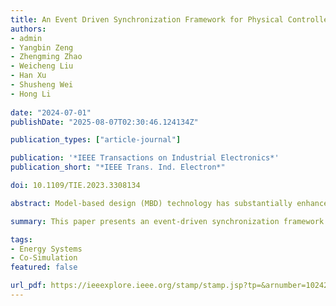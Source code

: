 ```yaml
---
title: An Event Driven Synchronization Framework for Physical Controller Co-Simulation of Megawatt-Level Power Electronic Systems
authors:
- admin
- Yangbin Zeng
- Zhengming Zhao
- Weicheng Liu
- Han Xu
- Shusheng Wei
- Hong Li
  
date: "2024-07-01"
publishDate: "2025-08-07T02:30:46.124134Z"

publication_types: ["article-journal"]

publication: '*IEEE Transactions on Industrial Electronics*'
publication_short: "*IEEE Trans. Ind. Electron*"

doi: 10.1109/TIE.2023.3308134

abstract: Model-based design (MBD) technology has substantially enhanced safety, reliability, and efficiency in power electronic system (PES) controller development. However, conventional MBD technologies face real-time constraints when collaborated with physical controllers, posing challenges for applying them to megawatt-level (MW-level) PESs with numerous switches. Therefore, this article presents a physical controller co-simulation (PCCO) approach to alleviate real-time constraints and satisfy controller testing requirements for MW-level PESs. Besides, an event-driven synchronization (EDS) framework is proposed to maintain consistent controller behavior in both the PCCO simulation and real-world systems, while using switch-event information to accelerate the simulation. Moreover, a hybrid CPU-FPGA hardware platform is designed for the PCCO simulation, and a 2 MW power electronic transformer with 576 switches is implemented as the case study with the EDS framework. The results show that the EDS framework provides a high-accuracy numerical controller testing environment for MW-level PESs without altering the controller behavior. Comparative analysis with commercial HIL simulators, and prototypes indicates that the proposed framework supports safe and efficient testing of physical controllers in large-scale MW-level PESs, thereby promoting the use of MW-level converters in modern power grids.

summary: This paper presents an event-driven synchronization framework for physical controller co-simulation of megawatt-level power electronic systems, addressing the challenges of real-time constraints and ensuring consistent controller behavior.

tags:
- Energy Systems
- Co-Simulation
featured: false

url_pdf: https://ieeexplore.ieee.org/stamp/stamp.jsp?tp=&arnumber=10242602
---
```

